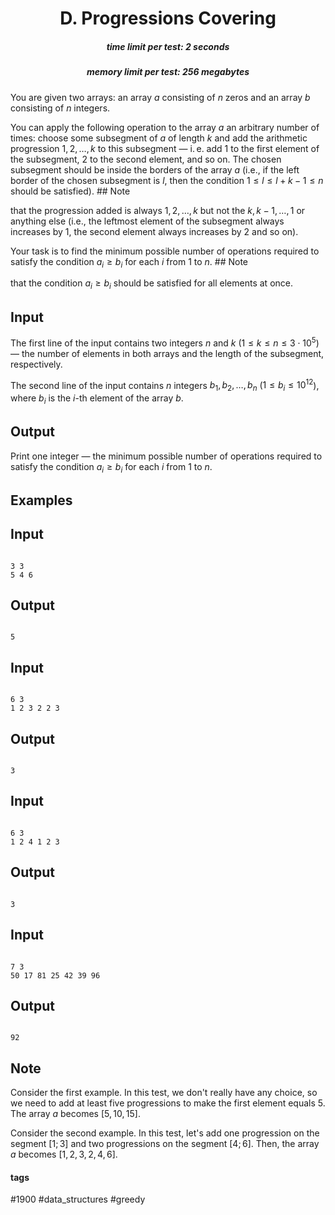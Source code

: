 <h1 style='text-align: center;'> D. Progressions Covering</h1>

<h5 style='text-align: center;'>time limit per test: 2 seconds</h5>
<h5 style='text-align: center;'>memory limit per test: 256 megabytes</h5>

You are given two arrays: an array $a$ consisting of $n$ zeros and an array $b$ consisting of $n$ integers.

You can apply the following operation to the array $a$ an arbitrary number of times: choose some subsegment of $a$ of length $k$ and add the arithmetic progression $1, 2, \ldots, k$ to this subsegment — i. e. add $1$ to the first element of the subsegment, $2$ to the second element, and so on. The chosen subsegment should be inside the borders of the array $a$ (i.e., if the left border of the chosen subsegment is $l$, then the condition $1 \le l \le l + k - 1 \le n$ should be satisfied). ## Note

 that the progression added is always $1, 2, \ldots, k$ but not the $k, k - 1, \ldots, 1$ or anything else (i.e., the leftmost element of the subsegment always increases by $1$, the second element always increases by $2$ and so on).

Your task is to find the minimum possible number of operations required to satisfy the condition $a_i \ge b_i$ for each $i$ from $1$ to $n$. ## Note

 that the condition $a_i \ge b_i$ should be satisfied for all elements at once.

## Input

The first line of the input contains two integers $n$ and $k$ ($1 \le k \le n \le 3 \cdot 10^5$) — the number of elements in both arrays and the length of the subsegment, respectively.

The second line of the input contains $n$ integers $b_1, b_2, \ldots, b_n$ ($1 \le b_i \le 10^{12}$), where $b_i$ is the $i$-th element of the array $b$.

## Output

Print one integer — the minimum possible number of operations required to satisfy the condition $a_i \ge b_i$ for each $i$ from $1$ to $n$.

## Examples

## Input


```

3 3
5 4 6

```
## Output


```

5

```
## Input


```

6 3
1 2 3 2 2 3

```
## Output


```

3

```
## Input


```

6 3
1 2 4 1 2 3

```
## Output


```

3

```
## Input


```

7 3
50 17 81 25 42 39 96

```
## Output


```

92

```
## Note

Consider the first example. In this test, we don't really have any choice, so we need to add at least five progressions to make the first element equals $5$. The array $a$ becomes $[5, 10, 15]$.

Consider the second example. In this test, let's add one progression on the segment $[1; 3]$ and two progressions on the segment $[4; 6]$. Then, the array $a$ becomes $[1, 2, 3, 2, 4, 6]$.



#### tags 

#1900 #data_structures #greedy 